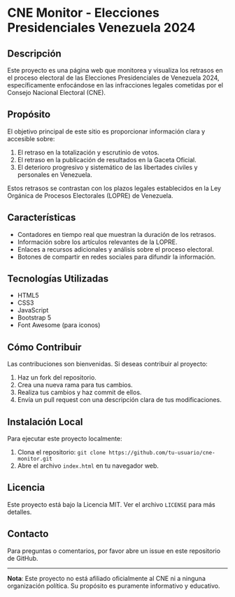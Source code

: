 # CNE Monitor - Elecciones Presidenciales Venezuela 2024

## Descripción

Este proyecto es una página web que monitorea y visualiza los retrasos en el proceso electoral de las Elecciones Presidenciales de Venezuela 2024, específicamente enfocándose en las infracciones legales cometidas por el Consejo Nacional Electoral (CNE).

## Propósito

El objetivo principal de este sitio es proporcionar información clara y accesible sobre:

1. El retraso en la totalización y escrutinio de votos.
2. El retraso en la publicación de resultados en la Gaceta Oficial.
3. El deterioro progresivo y sistemático de las libertades civiles y personales en Venezuela.

Estos retrasos se contrastan con los plazos legales establecidos en la Ley Orgánica de Procesos Electorales (LOPRE) de Venezuela.

## Características

- Contadores en tiempo real que muestran la duración de los retrasos.
- Información sobre los artículos relevantes de la LOPRE.
- Enlaces a recursos adicionales y análisis sobre el proceso electoral.
- Botones de compartir en redes sociales para difundir la información.

## Tecnologías Utilizadas

- HTML5
- CSS3
- JavaScript
- Bootstrap 5
- Font Awesome (para iconos)

## Cómo Contribuir

Las contribuciones son bienvenidas. Si deseas contribuir al proyecto:

1. Haz un fork del repositorio.
2. Crea una nueva rama para tus cambios.
3. Realiza tus cambios y haz commit de ellos.
4. Envía un pull request con una descripción clara de tus modificaciones.

## Instalación Local

Para ejecutar este proyecto localmente:

1. Clona el repositorio: `git clone https://github.com/tu-usuario/cne-monitor.git`
2. Abre el archivo `index.html` en tu navegador web.

## Licencia

Este proyecto está bajo la Licencia MIT. Ver el archivo `LICENSE` para más detalles.

## Contacto

Para preguntas o comentarios, por favor abre un issue en este repositorio de GitHub.

---

**Nota**: Este proyecto no está afiliado oficialmente al CNE ni a ninguna organización política. Su propósito es puramente informativo y educativo.
